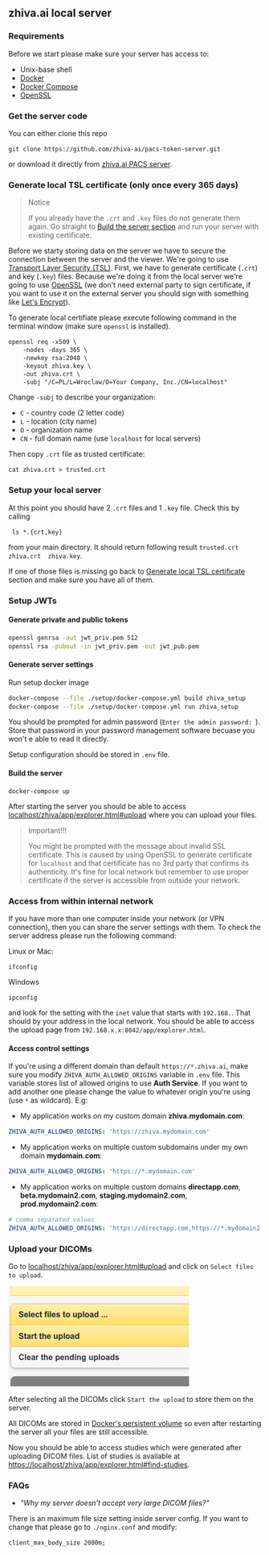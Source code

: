 ## zhiva.ai local server


### Requirements

Before we start please make sure your server has access to:

- Unix-base shell
- [Docker](https://docs.docker.com/get-docker/)
- [Docker Compose](https://docs.docker.com/compose/install/)
- [OpenSSL](https://www.openssl.org/)

### Get the server code

You can either clone this repo
```shell
git clone https://github.com/zhiva-ai/pacs-token-server.git
```
or download it directly from 
[zhiva.ai PACS server](https://github.com/zhiva-ai/pacs-token-server/archive/refs/heads/main.zip).

### Generate local TSL certificate (only once every 365 days)

> Notice
> 
> If you already have the `.crt` and `.key` files do not generate them again. Go straight to [Build the server section](#build-the-server) and run your server with existing certificate.

Before we starty storing data on the server we have to secure the connection between the server and the viewer. We're going to use [Transport Layer Security (TSL)](https://en.wikipedia.org/wiki/Transport_Layer_Security). First, we have to generate certificate (`.crt`) and key (`.key`) files. Because we're doing it from the local server we're going to use [OpenSSL](https://www.openssl.org/) (we don't need external party to sign certificate, if you want to use it on the external server you should sign with something like [Let's Encrypt](https://letsencrypt.org/)).

To generate local certifiate please execute following command in the terminal window (make sure `openssl` is installed).

```shell
openssl req -x509 \
    -nodes -days 365 \
    -newkey rsa:2048 \
    -keyout zhiva.key \
    -out zhiva.crt \
    -subj "/C=PL/L=Wroclaw/O=Your Company, Inc./CN=localhost"
```

Change `-subj` to describe your organization:
- `C` - country code (2 letter code)
- `L` - location (city name)
- `O` - organization name
- `CN` - full domain name (use `localhost` for local servers)

Then copy `.crt` file as trusted certificate:

```shell
cat zhiva.crt > trusted.crt
```

### Setup your local server

At this point you should have 2 `.crt` files and 1 `.key` file. Check this by calling

```shell
 ls *.{crt,key}
```

from your main directory. It should return following result `trusted.crt  zhiva.crt  zhiva.key`.

If one of those files is missing go back to [Generate local TSL certificate](#generate-local-tsl-certificate-only-once-every-365-days) section and make sure you have all of them.

### Setup JWTs

#### Generate private and public tokens

```bash
openssl genrsa -out jwt_priv.pem 512
openssl rsa -pubout -in jwt_priv.pem -out jwt_pub.pem
```

#### Generate server settings

Run setup docker image
```bash
docker-compose --file ./setup/docker-compose.yml build zhiva_setup
docker-compose --file ./setup/docker-compose.yml run zhiva_setup
```

You should be prompted for admin password (`Enter the admin password: `). Store that password in your password management software becuase you won't e able to read it directly.

Setup configuration should be stored in `.env` file.

#### Build the server

```shell
docker-compose up
```

After starting the server you should be able to access [localhost/zhiva/app/explorer.html#upload](https://localhost/zhiva/app/explorer.html#upload) where you can upload your files.

> Important!!!
>
> You might be prompted with the message about invalid SSL certificate. This is caused by using OpenSSL to generate certificate for `localhost` and that certificate has no 3rd party that confirms its authenticity. It's fine for local network but remember to use proper certificate if the server is accessible from outside your network.

### Access from within internal network

If you have more than one computer inside your network (or VPN connection), then you can share the server settings with them. To check the server address please run the following command:

Linux or Mac:
```shell
ifconfig
```

Windows
```shell
ipconfig
```

and look for the setting with the `inet` value that starts with `192.168.`. That should by your address in the local network. You should be able to access the upload page from `192.168.x.x:8042/app/explorer.html`. 

#### Access control settings

If you're using a different domain than default `https://*.zhiva.ai`, make sure you modify `ZHIVA_AUTH_ALLOWED_ORIGINS` variable in `.env` file. This variable stores list of allowed origins to use __Auth Service__. If you want to add another one please change the value to whatever origin you're using (use `*` as wildcard). E.g:

- My application works on my custom domain __zhiva.mydomain.com__:
```yaml
ZHIVA_AUTH_ALLOWED_ORIGINS: 'https://zhiva.mydomain.com'
```
- My application works on multiple custom subdomains under my own domain __mydomain.com__:
```yaml
ZHIVA_AUTH_ALLOWED_ORIGINS: 'https://*.mydomain.com'
```
- My application works on multiple custom domains __directapp.com__, __beta.mydomain2.com__, __staging.mydomain2.com__, __prod.mydomain2.com__:
```yaml
# comma separated values
ZHIVA_AUTH_ALLOWED_ORIGINS: 'https://directapp.com,https://*.mydomain2.com'
```

### Upload your DICOMs

Go to [localhost/zhiva/app/explorer.html#upload](https://localhost/zhiva/app/explorer.html#upload) and click on `Select files to upload`.

![Upload dicoms screenshot](./upload-dicoms.png)

After selecting all the DICOMs click `Start the upload` to store them on the server.

All DICOMs are stored in [Docker's persistent volume](https://docs.docker.com/storage/volumes/) so even after restarting the server all your files are still accessible.

Now you should be able to access studies which were generated after uploading DICOM files. List of studies is available at [https://localhost/zhiva/app/explorer.html#find-studies](https://localhost/zhiva/app/explorer.html#find-studies).

### FAQs

- _"Why my server doesn't accept very large DICOM files?"_

There is an maximum file size setting inside server config. If you want to change that please go to `./nginx.conf` and modify:
```nginx configuration
client_max_body_size 2000m;
```
